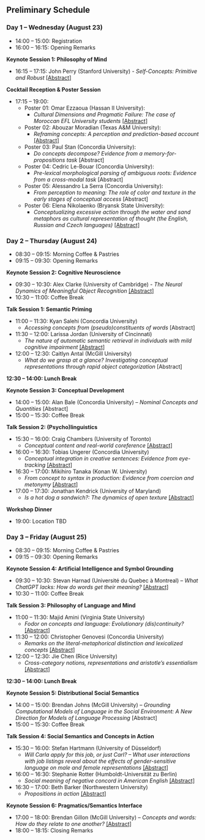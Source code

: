 [comment]: <> (<p float="center">)
[comment]: <> (<img align="center" src="/CARLA/carla_workshop/logos.PNG" width="70%" />)
[comment]: <> (</p>)

## Preliminary Schedule 

### Day 1 – Wednesday (August 23)
+ 14:00 – 15:00:	Registration
+	16:00 – 16:15: Opening Remarks

**Keynote Session 1: Philosophy of Mind**
+	16:15 – 17:15: John Perry (Stanford University) - *Self-Concepts: Primitive and Robust* [[Abstract]](abstracts_2023/Perry-CARLA-2023.pdf)

**Cocktail Reception & Poster Session**
+	17:15 – 19:00:
    +	Poster 01: Omar Ezzaoua (Hassan II University):
        +	*Cultural Dimensions and Pragmatic Failure: The case of Moroccan EFL University students* [[Abstract]](abstracts_2023/Ezzaoua-CARLA-2023.pdf)
    +	Poster 02: Abouzar Moradian (Texas A&M University):
        + *Reframing concepts: A perception and prediction-based account* [[Abstract]](abstracts_2023/Moradian-CARLA-2023.pdf)
    +	Poster 03: Paul Stan (Concordia University):
        + *Do concepts decompose? Evidence from a memory-for-propositions task* [Abstract]
    +	Poster 04: Cedric Le-Bouar (Concordia University):
        + *Pre-lexical morphological parsing of ambiguous roots: Evidence from a cross-modal task* [Abstract]
    +	Poster 05: Alessandro La Serra (Concordia University):
        + *From perception to meaning: The role of color and texture in the early stages of conceptual access* [Abstract]
    +	Poster 06: Elena Nikolaenko (Bryansk State University):
        + *Conceptualizing excessive action through the water and sand metaphors as cultural representation of thought (the English, Russian and Czech languages)* [[Abstract]](abstracts_2023/Nikolaenko-CARLA-2023.pdf)

### Day 2 – Thursday (August 24)
+	08:30 – 09:15:	Morning Coffee & Pastries
+	09:15 – 09:30: Opening Remarks

**Keynote Session 2: Cognitive Neuroscience**
+	09:30 – 10:30:	Alex Clarke (University of Cambridge) - *The Neural Dynamics of Meaningful Object Recognition* [[Abstract]](abstracts_2023/Clarke-CARLA-2023.pdf)
+	10:30 – 11:00: Coffee Break

**Talk Session 1: Semantic Priming**
+	11:00 – 11:30: Kyan Salehi (Concordia University)
      +	*Accessing concepts from (pseudo)constituents of words* [Abstract]
+	11:30 – 12:00: Larissa Jordan (University of Cincinnati)
      +	*The nature of automatic semantic retrieval in individuals with mild cognitive impairment* [[Abstract]](abstracts_2023/Jordan-CARLA-2023.pdf)
+	12:00 – 12:30: Caitlyn Antal (McGill University)
      +	*What do we grasp at a glance? Investigating conceptual representations through rapid object categorization* [Abstract]

**12:30 – 14:00: Lunch Break**

**Keynote Session 3: Conceptual Development**
+	14:00 – 15:00: Alan Bale (Concordia University) – *Nominal Concepts and Quantities* [Abstract]
+	15:00 – 15:30: Coffee Break

**Talk Session 2: (Psycho)linguistics**
+	15:30 – 16:00: Craig Chambers (University of Toronto)
      +	*Conceptual content and real-world coreference* [[Abstract]](abstracts_2023/Chambers-CARLA-2023.pdf)
+	16:00 – 16:30: Tobias Ungerer (Concordia University)
      +	*Conceptual integration in creative sentences: Evidence from eye-tracking* [[Abstract]](abstracts_2023/Ungerer-CARLA-2023.pdf)
+	16:30 – 17:00: Mikihiro Tanaka (Konan W. University)
      +	*From concept to syntax in production: Evidence from coercion and metonymy* [[Abstract]](abstracts_2023/Tanaka-CARLA-2023.pdf)
+	17:00 – 17:30: Jonathan Kendrick (University of Maryland)
      +	*Is a hot dog a sandwich?: The dynamics of open texture* [[Abstract]](abstracts_2023/Kendrick-CARLA-2023.pdf)

**Workshop Dinner**
+	19:00:	Location TBD

### Day 3 – Friday (August 25)
+	08:30 – 09:15:	Morning Coffee & Pastries
+	09:15 – 09:30: Opening Remarks

**Keynote Session 4: Artificial Intelligence and Symbol Grounding**
+	09:30 – 10:30:	Stevan Harnad (Université du Quebec à Montreal) – *What ChatGPT lacks: How do words get their meaning?* [[Abstract]](abstracts_2023/Harnad-CARLA-2023.pdf)
+	10:30 – 11:00: Coffee Break

**Talk Session 3: Philosophy of Language and Mind**
+	11:00 – 11:30: Majid Amini (Virginia State University)
      +	*Fodor on concepts and language: Evolutionary (dis)continuity?* [[Abstract]](abstracts_2023/Amini-CARLA-2023.pdf)
+	11:30 – 12:00: Christopher Genovesi (Concordia University)
      +	*Remarks on the literal-metaphorical distinction and lexicalized concepts* [[Abstract]](abstracts_2023/Genovesi-CARLA-2023.pdf)
+	12:00 – 12:30: Jie Chen (Rice University)
      +	*Cross-category notions, representations and aristotle’s essentialism* [[Abstract]](abstracts_2023/Chen-CARLA-2023.pdf)

**12:30 – 14:00: Lunch Break**

**Keynote Session 5: Distributional Social Semantics**
+	14:00 – 15:00: Brendan Johns (McGill University) – *Grounding Computational Models of Language in the Social Environment: A New Direction for Models of Language Processing* [Abstract]
+	15:00 – 15:30: Coffee Break

**Talk Session 4: Social Semantics and Concepts in Action**
+	15:30 – 16:00: Stefan Hartmann (University of Düsseldorf)
      +	*Will Carla apply for this job, or just Carl? – What user interactions with job listings reveal about the effects of gender-sensitive language on male and female representations* [[Abstract]](abstracts_2023/Hetjens-Hartmann-CARLA-2023.pdf)
+	16:00 – 16:30: Stephanie Rotter (Humboldt-Universität zu Berlin)
      +	*Social meaning of negative concord in American English* [[Abstract]](abstracts_2023/Rotter-CARLA-2023.pdf)
+	16:30 – 17:00: Beth Barker (Northwestern University)
      +	*Propositions in action* [[Abstract]](abstracts_2023/Barker-CARLA-2023.pdf)

**Keynote Session 6: Pragmatics/Semantics Interface**
+	17:00 – 18:00: Brendan Gillon (McGill University) – *Concepts and words: How do they relate to one another?* [[Abstract]](abstracts_2023/Gillon-CARLA-2023.pdf)
+	18:00 – 18:15: Closing Remarks

